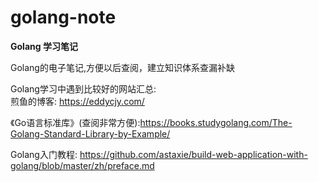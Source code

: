 # golang-note
**Golang 学习笔记**  

Golang的电子笔记,方便以后查阅，建立知识体系查漏补缺  

Golang学习中遇到比较好的网站汇总:  
煎鱼的博客: https://eddycjy.com/  
  

《Go语言标准库》(查阅非常方便):https://books.studygolang.com/The-Golang-Standard-Library-by-Example/  

Golang入门教程:  https://github.com/astaxie/build-web-application-with-golang/blob/master/zh/preface.md  

